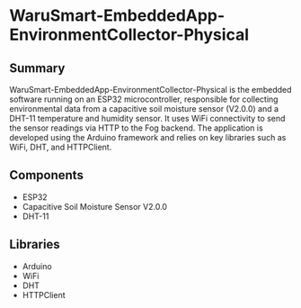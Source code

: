 # WaruSmart-EmbeddedApp-EnvironmentCollector-Physical
## Summary
WaruSmart-EmbeddedApp-EnvironmentCollector-Physical is the embedded software running on an ESP32 microcontroller, responsible for collecting environmental data from a capacitive soil moisture sensor (V2.0.0) and a DHT-11 temperature and humidity sensor. It uses WiFi connectivity to send the sensor readings via HTTP to the Fog backend. The application is developed using the Arduino framework and relies on key libraries such as WiFi, DHT, and HTTPClient.
## Components
- ESP32
- Capacitive Soil Moisture Sensor V2.0.0
- DHT-11
## Libraries
- Arduino
- WiFi
- DHT
- HTTPClient
